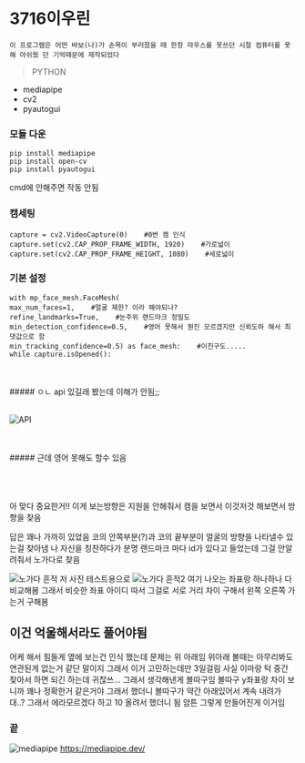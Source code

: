 # 3716이우린


```
이 프로그램은 어떤 바보(나)가 손목이 부러졌을 때 한창 마우스를 못쓰던 시절 컴퓨터를 못해 아쉬웠 던 기억때문에 제작되었다
```

> PYTHON

- mediapipe
- cv2
- pyautogui

### 모듈 다운
    pip install mediapipe
    pip install open-cv
    pip install pyautogui
    
cmd에 안해주면 작동 안됨



### 캠세팅
    capture = cv2.VideoCapture(0)    #0번 캠 인식
    capture.set(cv2.CAP_PROP_FRAME_WIDTH, 1920)    #가로넓이
    capture.set(cv2.CAP_PROP_FRAME_HEIGHT, 1080)    #세로넓이


### 기본 설정
    with mp_face_mesh.FaceMesh(
    max_num_faces=1,    #얼굴 제한? 이라 해야되나?
    refine_landmarks=True,    #눈주위 랜드마크 정밀도
    min_detection_confidence=0.5,    #영어 못해서 뭔진 모르겠지만 신뢰도하 해서 최댓값으로 함
    min_tracking_confidence=0.5) as face_mesh:    #이친구도.....
    while capture.isOpened():

<br>
<br>
##### ㅇㄴ api 있길래 봤는데 이해가 안됨;;
<br>
<br>

![API](https://cdn.discordapp.com/attachments/891223977995931678/1031965438709616690/unknown.png "뇌절임")


<br>
<br>
##### 근데 영어 못해도 할수 있음
<br>
<br>
<br>
<br>

아 맞다 중요한거!!
이게 보는방향은 지원을 안해줘서 캠을 보면서
이것저것 해보면서 방향을 찾음
  
  
  
답은 꽤나 가까히 있었음
코의 안쪽부분(?)과 코의 끝부분이 얼굴의 방향을 나타낼수 있는걸 찾아냄
나 자신을 칭찬하다가 분명 랜드마크 마다 id가 있다고 들었는데
그걸 안알려줘서 노가다로 찾음

![노가다 흔적](https://cdn.discordapp.com/attachments/891223977995931678/1031967644934475866/477.png "출처 필요없는 사진임")
저 사진 테스트용으로
![노가다 흔적2](https://cdn.discordapp.com/attachments/891223977995931678/1031968206316896257/unknown.png "허허")
여기 나오는 좌표랑 하나하나 다 비교해봄
그래서 비슷한 좌표 아이디 따서
그걸로 서로 거리 차이 구해서 왼쪽 오른쪽 가는거 구해봄

## 이건 억울해서라도 풀어야됨

  어케 해서 힘들게 옆에 보는건 인식 했는데
  문제는 위 아래임
  위아래 볼때는 아무리봐도 연관된게 없는거 같단 말이지
  그래서 이거 고민하는데만 3일걸림
  사실 이마랑 턱 중간 찾아서 하면 되긴 하는데 귀찮쓰...
  그래서 생각해낸게 볼따구임
  볼따구 y좌표랑 차이 보니까 꽤나 정확한거 같은거야
  그래서 했더니
  볼따구가 약간 아래있어서 계속 내려가대..?
  그래서 에라모르겠다 하고 10 올려서 했더니 됨
  암튼 그렇게 만들어진게 이거임
### 끝







![mediapipe](https://mediapipe.dev/images/face_mesh_ar_effects.gif "미디어파이프")
https://mediapipe.dev/
